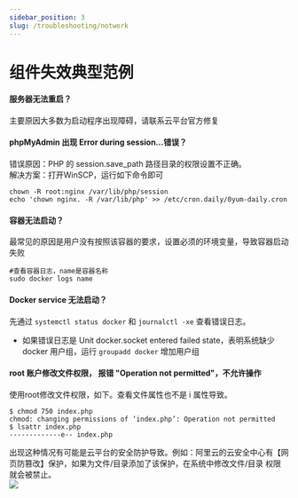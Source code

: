 ```yaml
---
sidebar_position: 3
slug: /troubleshooting/notwork
---
```


# 组件失效典型范例

#### 服务器无法重启？

主要原因大多数为启动程序出现障碍，请联系云平台官方修复

#### phpMyAdmin 出现 Error during session...错误？

错误原因：PHP 的 session.save_path 路径目录的权限设置不正确。  
解决方案：打开WinSCP，运行如下命令即可  
~~~
chown -R root:nginx /var/lib/php/session
echo 'chown nginx. -R /var/lib/php' >> /etc/cron.daily/0yum-daily.cron
~~~

#### 容器无法启动？

最常见的原因是用户没有按照该容器的要求，设置必须的环境变量，导致容器启动失败

```shell
#查看容器日志，name是容器名称
sudo docker logs name
```

#### Docker service 无法启动？

先通过 `systemctl status docker` 和 `journalctl -xe` 查看错误日志。

* 如果错误日志是  Unit docker.socket entered failed state，表明系统缺少 docker 用户组，运行 `groupadd docker` 增加用户组

#### root 账户修改文件权限， 报错 "Operation not permitted"，不允许操作

使用root修改文件权限，如下。查看文件属性也不是 i 属性导致。

```
$ chmod 750 index.php
chmod: changing permissions of ‘index.php’: Operation not permitted
$ lsattr index.php
-------------e-- index.php
```

出现这种情况有可能是云平台的安全防护导致。例如：阿里云的云安全中心有【网页防篡改】保护，如果为文件/目录添加了该保护，在系统中修改文件/目录 权限就会被禁止。  
![](https://libs.websoft9.com/Websoft9/blog/zh/2020/12/linux-safe-websoft9.png)

